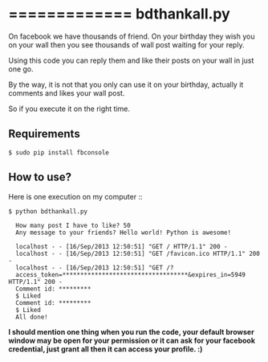 =============
bdthankall.py
=============

On facebook we have thousands of friend. On your birthday they wish you on your wall then you see thousands of wall post waiting for your reply.

Using this code you can reply them and like their posts on your wall in just one go.

By the way, it is not that you only can use it on your birthday, actually it comments and likes your wall post.

So if you execute it on the right time.

Requirements
------------

    $ sudo pip install fbconsole


How to use?
-----------

Here is one execution on my computer :: 

    $ python bdthankall.py

      How many post I have to like? 50
      Any message to your friends? Hello world! Python is awesome!

      localhost - - [16/Sep/2013 12:50:51] "GET / HTTP/1.1" 200 -
      localhost - - [16/Sep/2013 12:50:51] "GET /favicon.ico HTTP/1.1" 200 -
      localhost - - [16/Sep/2013 12:50:51] "GET /?
      access_token=***********************************&expires_in=5949 HTTP/1.1" 200 -
      Comment id: *********
      $ Liked
      Comment id: *********
      $ Liked
      All done!

**I should mention one thing when you run the code, your default browser window may be open for your permission or it can ask for your facebook credential, just grant all then it can access your profile. :)**
